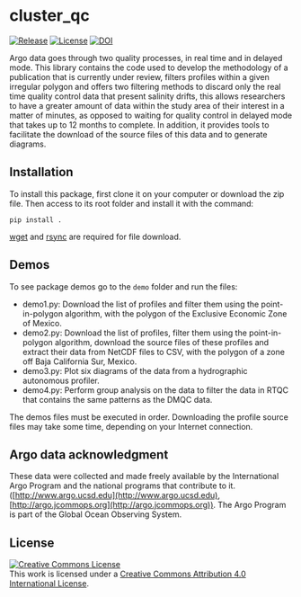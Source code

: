 # cluster_qc
<a href="https://github.com/romeroqe/cluster_qc"><img src="https://shields.io/github/v/release/romeroqe/cluster_qc" alt="Release"></a>
<a href="http://creativecommons.org/licenses/by/4.0/"><img src="https://shields.io/github/license/romeroqe/cluster_qc" alt="License"></a>
<a href="https://doi.org/10.5281/zenodo.4595802"><img src="https://zenodo.org/badge/DOI/10.5281/zenodo.4595802.svg" alt="DOI"></a>

Argo data goes through two quality processes, in real time and in delayed mode. This library contains the code used to develop the methodology of a publication that is currently under review, filters profiles within a given irregular polygon and offers two filtering methods to discard only the real time quality control data that present salinity drifts, this allows researchers to have a greater amount of data within the study area of their interest in a matter of minutes, as opposed to waiting for quality control in delayed mode that takes up to 12 months to complete. In addition, it provides tools to facilitate the download of the source files of this data and to generate diagrams.


## Installation

To install this package, first clone it on your computer or download the zip file. Then access to its root folder and install it with the command:

```
pip install .
```

<a href="https://www.gnu.org/software/wget/">wget</a> and <a href="https://rsync.samba.org/">rsync</a> are required for file download.

## Demos

To see package demos go to the `demo` folder and run the files:

- demo1.py: Download the list of profiles and filter them using the point-in-polygon algorithm, with the polygon of the Exclusive Economic Zone of Mexico.
- demo2.py: Download the list of profiles, filter them using the point-in-polygon algorithm, download the source files of these profiles and extract their data from NetCDF files to CSV, with the polygon of a zone off Baja California Sur, Mexico.
- demo3.py: Plot six diagrams of the data from a hydrographic autonomous profiler.
- demo4.py: Perform group analysis on the data to filter the data in RTQC that contains the same patterns as the DMQC data.

The demos files must be executed in order. Downloading the profile source files may take some time, depending on your Internet connection.

## Argo data acknowledgment
These data were collected and made freely available by the International Argo Program and the national programs that contribute to it. ([http://www.argo.ucsd.edu](http://www.argo.ucsd.edu), [http://argo.jcommops.org](http://argo.jcommops.org)). The Argo Program is part of the Global Ocean Observing System.

## License

<a rel="license" href="http://creativecommons.org/licenses/by/4.0/"><img alt="Creative Commons License" style="border-width:0" src="https://i.creativecommons.org/l/by/4.0/88x31.png" /></a><br />This work is licensed under a <a rel="license" href="http://creativecommons.org/licenses/by/4.0/">Creative Commons Attribution 4.0 International License</a>.
